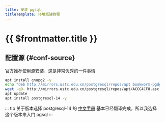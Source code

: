 ```yaml
---
title: 安装 pgsql
titleTemplate: 环境搭建教程
---
```


# {{ $frontmatter.title }}

## 配置源 {#conf-source}

官方推荐使用源安装，这是非常优秀的一件事情

```bash
apt install gnupg2 -y
echo "deb http://mirrors.ustc.edu.cn/postgresql/repos/apt bookworm-pgdg main" > /etc/apt/sources.list.d/pgdg.list
wget -qO- http://mirrors.ustc.edu.cn/postgresql/repos/apt/ACCC4CF8.asc | tee /etc/apt/trusted.gpg.d/postgresql.asc
apt update
apt install postgresql-14 -y
```

::: tip 关于版本选择
postgresql-14 的 [中文手册](http://www.postgres.cn/docs/14/index.html) 基本已经翻译完成，所以我选择这个版本来入门 pgsql
:::
